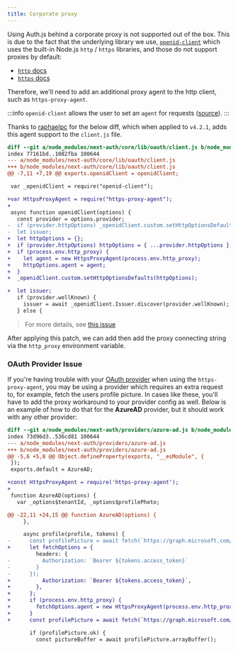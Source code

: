 ```yaml
---
title: Corporate proxy
---
```


Using Auth.js behind a corporate proxy is not supported out of the box. This is due to the fact that the underlying library we use, [`openid-client`](https://npm.im/openid-client) which uses the built-in Node.js `http` / `https` libraries, and those do not support proxies by default:

- [`http` docs](https://nodejs.org/dist/latest-v18.x/docs/api/http.html)
- [`https` docs](https://nodejs.org/dist/latest-v18.x/docs/api/https.html)

Therefore, we'll need to add an additional proxy agent to the http client, such as `https-proxy-agent`.

:::info
`openid-client` allows the user to set an `agent` for requests ([source](https://github.com/panva/node-openid-client/blob/main/docs/README.md#customizing-individual-http-requests)).
:::

Thanks to [raphaelpc](https://github.com/raphaelpc) for the below diff, which when applied to `v4.2.1`, adds this agent support to the `client.js` file.

```diff
diff --git a/node_modules/next-auth/core/lib/oauth/client.js b/node_modules/next-auth/core/lib/oauth/client.js
index 77161bd..1082fba 100644
--- a/node_modules/next-auth/core/lib/oauth/client.js
+++ b/node_modules/next-auth/core/lib/oauth/client.js
@@ -7,11 +7,19 @@ exports.openidClient = openidClient;

 var _openidClient = require("openid-client");

+var HttpsProxyAgent = require("https-proxy-agent");
+
 async function openidClient(options) {
   const provider = options.provider;
-  if (provider.httpOptions) _openidClient.custom.setHttpOptionsDefaults(provider.httpOptions);
-  let issuer;
+  let httpOptions = {};
+  if (provider.httpOptions) httpOptions = { ...provider.httpOptions };
+  if (process.env.http_proxy) {
+    let agent = new HttpsProxyAgent(process.env.http_proxy);
+    httpOptions.agent = agent;
+  }
+  _openidClient.custom.setHttpOptionsDefaults(httpOptions);

+  let issuer;
   if (provider.wellKnown) {
     issuer = await _openidClient.Issuer.discover(provider.wellKnown);
   } else {
```

> For more details, see [this issue](https://github.com/nextauthjs/next-auth/issues/2509#issuecomment-1035410802)

After applying this patch, we can add then add the proxy connecting string via the `http_proxy` environment variable.

### OAuth Provider Issue

If you're having trouble with your [OAuth provider](/reference/providers/oauth-builtin) when using the `https-proxy-agent`, you may be using a provider which requires an extra request to, for example, fetch the users profile picture. In cases like these, you'll have to add the proxy workaround to your provider config as well. Below is an example of how to do that for the **AzureAD** provider, but it should work with any other provider:

```diff
diff --git a/node_modules/next-auth/providers/azure-ad.js b/node_modules/next-auth/providers/azure-ad.js
index 73d96d3..536cd81 100644
--- a/node_modules/next-auth/providers/azure-ad.js
+++ b/node_modules/next-auth/providers/azure-ad.js
@@ -5,6 +5,8 @@ Object.defineProperty(exports, "__esModule", {
 });
 exports.default = AzureAD;

+const HttpsProxyAgent = require('https-proxy-agent');
+
 function AzureAD(options) {
   var _options$tenantId, _options$profilePhoto;

@@ -22,11 +24,15 @@ function AzureAD(options) {
     },

     async profile(profile, tokens) {
-      const profilePicture = await fetch(`https://graph.microsoft.com/v1.0/me/photos/${profilePhotoSize}x${profilePhotoSize}/$value`, {
+      let fetchOptions = {
         headers: {
-          Authorization: `Bearer ${tokens.access_token}`
-        }
-      });
+          Authorization: `Bearer ${tokens.access_token}`,
+        },
+      };
+      if (process.env.http_proxy) {
+        fetchOptions.agent = new HttpsProxyAgent(process.env.http_proxy);
+      }
+      const profilePicture = await fetch(`https://graph.microsoft.com/v1.0/me/photos/${profilePhotoSize}x${profilePhotoSize}/$value`, fetchOptions);

       if (profilePicture.ok) {
         const pictureBuffer = await profilePicture.arrayBuffer();
```
